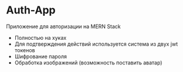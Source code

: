 # Auth-App
Приложение для авторизации на MERN Stack
- Полностью на хуках
- Для подтверждения действий используется система из двух jwt токенов
- Шифрование пароля
- Обработка изображений (возможность поставить аватар)
